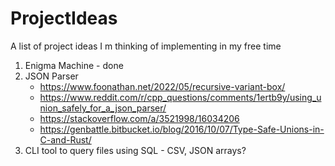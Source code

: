 # ProjectIdeas
A list of project ideas I m thinking of implementing in my free time

1. Enigma Machine - done
2. JSON Parser
   - https://www.foonathan.net/2022/05/recursive-variant-box/
   - https://www.reddit.com/r/cpp_questions/comments/1ertb9y/using_union_safely_for_a_json_parser/
   - https://stackoverflow.com/a/3521998/16034206
   - https://genbattle.bitbucket.io/blog/2016/10/07/Type-Safe-Unions-in-C-and-Rust/
3. CLI tool to query files using SQL - CSV, JSON arrays?
